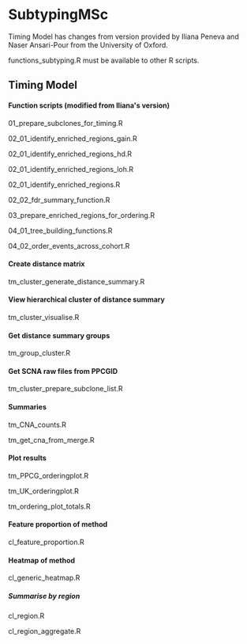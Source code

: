 # SubtypingMSc

Timing Model has changes from version provided by Iliana Peneva and Naser Ansari-Pour from the University of Oxford. 

functions_subtyping.R must be available to other R scripts.

## Timing Model

#### Function scripts (modified from Iliana's version)
01_prepare_subclones_for_timing.R

02_01_identify_enriched_regions_gain.R

02_01_identify_enriched_regions_hd.R

02_01_identify_enriched_regions_loh.R

02_01_identify_enriched_regions.R

02_02_fdr_summary_function.R

03_prepare_enriched_regions_for_ordering.R

04_01_tree_building_functions.R

04_02_order_events_across_cohort.R

#### Create distance matrix
tm_cluster_generate_distance_summary.R

#### View hierarchical cluster of distance summary
tm_cluster_visualise.R

#### Get distance summary groups
tm_group_cluster.R

#### Get SCNA raw files from PPCGID
tm_cluster_prepare_subclone_list.R

#### Summaries
tm_CNA_counts.R

tm_get_cna_from_merge.R

#### Plot results
tm_PPCG_orderingplot.R

tm_UK_orderingplot.R

tm_ordering_plot_totals.R

#### Feature proportion of method
cl_feature_proportion.R

#### Heatmap of method
cl_generic_heatmap.R

##### Summarise by region
cl_region.R

cl_region_aggregate.R

